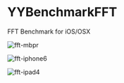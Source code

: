 YYBenchmarkFFT
==============

FFT Benchmark for iOS/OSX

![fft-mbpr](https://raw.github.com/ibireme/YYBenchmarkFFT/master/Result/fft-mbpr.png)

![fft-iphone6](https://raw.github.com/ibireme/YYBenchmarkFFT/master/Result/fft-iphone6.png)

![fft-ipad4](https://raw.github.com/ibireme/YYBenchmarkFFT/master/Result/fft-ipad4.png)


